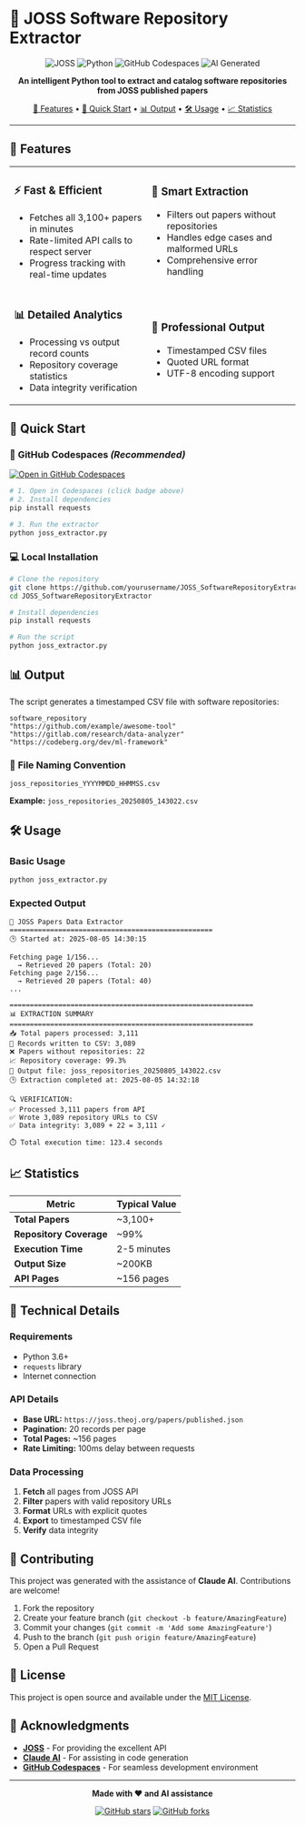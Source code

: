 # 🚀 JOSS Software Repository Extractor

<div align="center">

![JOSS](https://img.shields.io/badge/JOSS-Journal%20of%20Open%20Source%20Software-blue?style=for-the-badge&logo=data:image/svg+xml;base64,PHN2ZyB3aWR0aD0iMjQiIGhlaWdodD0iMjQiIHZpZXdCb3g9IjAgMCAyNCAyNCIgZmlsbD0ibm9uZSIgeG1sbnM9Imh0dHA6Ly93d3cudzMub3JnLzIwMDAvc3ZnIj4KPHBhdGggZD0iTTEyIDJMMTMuMDkgOC4yNkwyMCA5TDEzLjA5IDE1Ljc0TDEyIDIyTDEwLjkxIDE1Ljc0TDQgOUwxMC45MSA4LjI2TDEyIDJaIiBmaWxsPSIjRkZGRkZGIi8+Cjwvc3ZnPgo=)
![Python](https://img.shields.io/badge/Python-3.6+-blue?style=for-the-badge&logo=python&logoColor=white)
![GitHub Codespaces](https://img.shields.io/badge/GitHub-Codespaces%20Ready-green?style=for-the-badge&logo=github&logoColor=white)
![AI Generated](https://img.shields.io/badge/AI%20Generated-Claude-purple?style=for-the-badge&logo=anthropic&logoColor=white)

**An intelligent Python tool to extract and catalog software repositories from JOSS published papers**

[🎯 Features](#-features) • [🚀 Quick Start](#-quick-start) • [📊 Output](#-output) • [🛠️ Usage](#️-usage) • [📈 Statistics](#-statistics)

</div>

---

## 🎯 Features

<table>
<tr>
<td>

### ⚡ **Fast & Efficient**
- Fetches all 3,100+ papers in minutes
- Rate-limited API calls to respect server
- Progress tracking with real-time updates

</td>
<td>

### 🎯 **Smart Extraction**
- Filters out papers without repositories
- Handles edge cases and malformed URLs
- Comprehensive error handling

</td>
</tr>
<tr>
<td>

### 📊 **Detailed Analytics**
- Processing vs output record counts
- Repository coverage statistics
- Data integrity verification

</td>
<td>

### 📁 **Professional Output**
- Timestamped CSV files
- Quoted URL format
- UTF-8 encoding support

</td>
</tr>
</table>

## 🚀 Quick Start

### 🐙 **GitHub Codespaces** *(Recommended)*

[![Open in GitHub Codespaces](https://github.com/codespaces/badge.svg)](https://codespaces.new/priya-gitTest/JOSS_SoftwareRepositoryExtractor)

```bash
# 1. Open in Codespaces (click badge above)
# 2. Install dependencies
pip install requests

# 3. Run the extractor
python joss_extractor.py
```

### 💻 **Local Installation**

```bash
# Clone the repository
git clone https://github.com/yourusername/JOSS_SoftwareRepositoryExtractor.git
cd JOSS_SoftwareRepositoryExtractor

# Install dependencies
pip install requests

# Run the script
python joss_extractor.py
```

## 📊 Output

The script generates a timestamped CSV file with software repositories:

```csv
software_repository
"https://github.com/example/awesome-tool"
"https://gitlab.com/research/data-analyzer"
"https://codeberg.org/dev/ml-framework"
```

### 📁 **File Naming Convention**
```
joss_repositories_YYYYMMDD_HHMMSS.csv
```

**Example:** `joss_repositories_20250805_143022.csv`

## 🛠️ Usage

### **Basic Usage**
```python
python joss_extractor.py
```

### **Expected Output**
```
🚀 JOSS Papers Data Extractor
==================================================
🕒 Started at: 2025-08-05 14:30:15

Fetching page 1/156...
  → Retrieved 20 papers (Total: 20)
Fetching page 2/156...
  → Retrieved 20 papers (Total: 40)
...

============================================================
📊 EXTRACTION SUMMARY
============================================================
📥 Total papers processed: 3,111
📝 Records written to CSV: 3,089
❌ Papers without repositories: 22
📈 Repository coverage: 99.3%
📁 Output file: joss_repositories_20250805_143022.csv
🕒 Extraction completed at: 2025-08-05 14:32:18

🔍 VERIFICATION:
✅ Processed 3,111 papers from API
✅ Wrote 3,089 repository URLs to CSV
✅ Data integrity: 3,089 + 22 = 3,111 ✓

⏱️ Total execution time: 123.4 seconds
```

## 📈 Statistics

<div align="center">

| Metric | Typical Value |
|--------|---------------|
| **Total Papers** | ~3,100+ |
| **Repository Coverage** | ~99% |
| **Execution Time** | 2-5 minutes |
| **Output Size** | ~200KB |
| **API Pages** | ~156 pages |

</div>

## 🔧 Technical Details

### **Requirements**
- Python 3.6+
- `requests` library
- Internet connection

### **API Details**
- **Base URL:** `https://joss.theoj.org/papers/published.json`
- **Pagination:** 20 records per page
- **Total Pages:** ~156 pages
- **Rate Limiting:** 100ms delay between requests

### **Data Processing**
1. **Fetch** all pages from JOSS API
2. **Filter** papers with valid repository URLs
3. **Format** URLs with explicit quotes
4. **Export** to timestamped CSV file
5. **Verify** data integrity

## 🤝 Contributing

This project was generated with the assistance of **Claude AI**. Contributions are welcome!

1. Fork the repository
2. Create your feature branch (`git checkout -b feature/AmazingFeature`)
3. Commit your changes (`git commit -m 'Add some AmazingFeature'`)
4. Push to the branch (`git push origin feature/AmazingFeature`)
5. Open a Pull Request

## 📄 License

This project is open source and available under the [MIT License](LICENSE).

## 🙏 Acknowledgments

- **[JOSS](https://joss.theoj.org/)** - For providing the excellent API
- **[Claude AI](https://claude.ai/)** - For assisting in code generation
- **[GitHub Codespaces](https://github.com/features/codespaces)** - For seamless development environment

---

<div align="center">

**Made with ❤️ and AI assistance**

[![GitHub stars](https://img.shields.io/github/stars/yourusername/JOSS_SoftwareRepositoryExtractor?style=social)](https://github.com/priya-gitTest/JOSS_SoftwareRepositoryExtractor)
[![GitHub forks](https://img.shields.io/github/forks/yourusername/JOSS_SoftwareRepositoryExtractor?style=social)](https://github.com/priya-gitTest/JOSS_SoftwareRepositoryExtractor)

</div>
